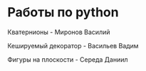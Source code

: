 # Работы по python

Кватернионы - Миронов Василий

Кешируемый декоратор - Васильев Вадим

Фигуры на плоскости - Середа Даниил
